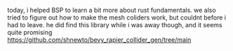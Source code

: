 today, i helped BSP to learn a bit more about rust fundamentals. we also tried to figure out how to make the mesh coliders work, but couldnt before i had to leave.
he did find this library while i was away though, and it seems quite promising <https://github.com/shnewto/bevy_rapier_collider_gen/tree/main>

